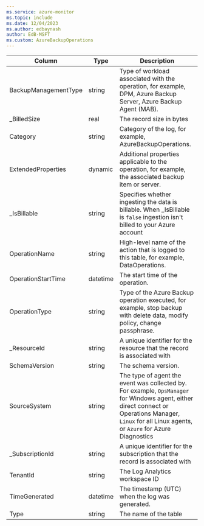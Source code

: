 ```yaml
---
ms.service: azure-monitor
ms.topic: include
ms.date: 12/04/2023
ms.author: edbaynash
author: EdB-MSFT
ms.custom: AzureBackupOperations
---
```



| Column | Type | Description |
|---|---|---|
| BackupManagementType | string | Type of workload associated with the operation, for example, DPM, Azure Backup Server, Azure Backup Agent (MAB). |
| _BilledSize | real | The record size in bytes |
| Category | string | Category of the log, for example, AzureBackupOperations. |
| ExtendedProperties | dynamic | Additional properties applicable to the operation, for example, the associated backup item or server. |
| _IsBillable | string | Specifies whether ingesting the data is billable. When _IsBillable is `false` ingestion isn't billed to your Azure account |
| OperationName | string | High-level name of the action that is logged to this table, for example, DataOperations. |
| OperationStartTime | datetime | The start time of the operation. |
| OperationType | string | Type of the Azure Backup operation executed, for example, stop backup with delete data, modify policy, change passphrase. |
| _ResourceId | string | A unique identifier for the resource that the record is associated with |
| SchemaVersion | string | The schema version. |
| SourceSystem | string | The type of agent the event was collected by. For example, `OpsManager` for Windows agent, either direct connect or Operations Manager, `Linux` for all Linux agents, or `Azure` for Azure Diagnostics |
| _SubscriptionId | string | A unique identifier for the subscription that the record is associated with |
| TenantId | string | The Log Analytics workspace ID |
| TimeGenerated | datetime | The timestamp (UTC) when the log was generated. |
| Type | string | The name of the table |
